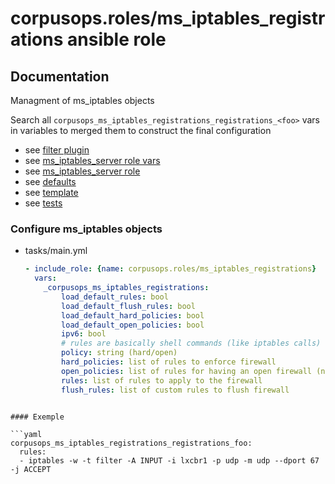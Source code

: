 # corpusops.roles/ms_iptables_registrations ansible role
## Documentation
Managment of ms_iptables objects

Search all ``corpusops_ms_iptables_registrations_registrations_<foo>`` vars in variables to merged 
them to construct the final configuration

- see [filter plugin](../ansible_plugins/filter_plugins/copsf_ms_iptables.py)
- see [ms_iptables_server role vars](../services_firewall_ms_iptables_vars)
- see [ms_iptables_server role](../services_firewall_ms_iptables)
- see [defaults](./defaults/main.yml)
- see [template](./templates/cfg.json)
- see [tests](./test.yml)

### Configure ms_iptables objects
- tasks/main.yml
    ```yaml
    - include_role: {name: corpusops.roles/ms_iptables_registrations}
      vars:
        _corpusops_ms_iptables_registrations:   
            load_default_rules: bool
            load_default_flush_rules: bool
            load_default_hard_policies: bool
            load_default_open_policies: bool
            ipv6: bool
            # rules are basically shell commands (like iptables calls)
            policy: string (hard/open)
            hard_policies: list of rules to enforce firewall
            open_policies: list of rules for having an open firewall (non strict mode)
            rules: list of rules to apply to the firewall
            flush_rules: list of custom rules to flush firewall
```

#### Exemple

```yaml
corpusops_ms_iptables_registrations_registrations_foo:
  rules:
  - iptables -w -t filter -A INPUT -i lxcbr1 -p udp -m udp --dport 67 -j ACCEPT
```
